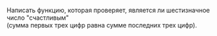 Написать функцию, которая проверяет, является ли шестизначное число "счастливым"  
(сумма первых трех цифр равна сумме последних трех цифр).
